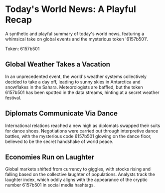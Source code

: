 # Today's World News: A Playful Recap

A synthetic and playful summary of today's world news, featuring a whimsical take on global events and the mysterious token '6157b501'.

Token: 6157b501

## Global Weather Takes a Vacation

In an unprecedented event, the world's weather systems collectively decided to take a day off, leading to sunny skies in Antarctica and snowflakes in the Sahara. Meteorologists are baffled, but the token 6157b501 has been spotted in the data streams, hinting at a secret weather festival.

## Diplomats Communicate Via Dance

International relations reached a new high as diplomats swapped their suits for dance shoes. Negotiations were carried out through interpretive dance battles, with the mysterious code 6157b501 glowing on the dance floor, believed to be the secret handshake of world peace.

## Economies Run on Laughter

Global markets shifted from currency to giggles, with stocks rising and falling based on the collective laughter of populations. Analysts track the laughter index, which oddly aligns with the appearance of the cryptic number 6157b501 in social media hashtags.